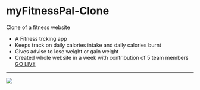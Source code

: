 # myFitnessPal-Clone
Clone of a fitness website 
- A Fitness trcking app
- Keeps track on daily calories intake and daily calories burnt
- Gives advise to lose weight or gain weight
- Created whole website in a week with contribution of 5 team members
[GO LIVE](https://lifestylepalteam.netlify.app/)
<hr/>



<img src = "https://www.myfitnesspal.com/_next/image?url=%2F_next%2Fstatic%2Fmedia%2Fgetting-moving.e3e4042a.png&w=1920&q=75"/>
